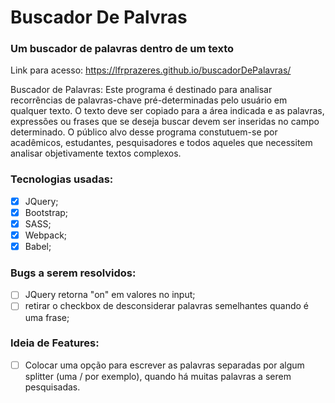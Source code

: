 # Buscador De Palvras

### Um buscador de palavras dentro de um texto
Link para acesso: https://lfrprazeres.github.io/buscadorDePalavras/

Buscador de Palavras:
	Este programa é destinado para analisar recorrências de palavras-chave pré-determinadas pelo usuário em qualquer texto.
	O texto deve ser copiado para a área indicada e as palavras, expressões ou frases que se deseja buscar devem ser inseridas no campo determinado. 
  O público alvo desse programa constutuem-se por acadêmicos, estudantes, pesquisadores e todos aqueles que necessitem analisar objetivamente textos complexos.
	
### Tecnologias usadas:
- [x] JQuery;
- [x] Bootstrap;
- [x] SASS;
- [x] Webpack;
- [x] Babel;

### Bugs a serem resolvidos:
- [ ] JQuery retorna "on" em valores no input;
- [ ] retirar o checkbox de desconsiderar palavras semelhantes quando é uma frase;

### Ideia de Features:
- [ ] Colocar uma opção para escrever as palavras separadas por algum splitter (uma / por exemplo), quando há muitas palavras a serem pesquisadas.
